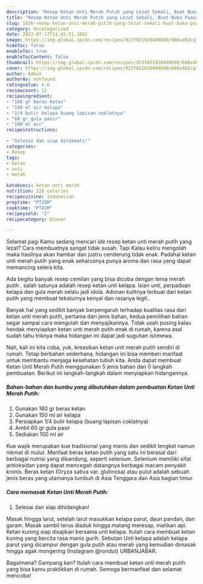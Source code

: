 ```yaml
---
description: "Resep Ketan Unti Merah Putih yang Lezat Sekali, Buat Buka Puasa Bikin Ngiler"
title: "Resep Ketan Unti Merah Putih yang Lezat Sekali, Buat Buka Puasa Bikin Ngiler"
slug: 1836-resep-ketan-unti-merah-putih-yang-lezat-sekali-buat-buka-puasa-bikin-ngiler
category: Uncategorized
date: 2022-07-17T11:42:11.369Z
image: https://img-global.cpcdn.com/recipes/923f021928499b90/680x482cq70/ketan-unti-merah-putih-foto-resep-utama.jpg
hideToc: false
enableToc: true
enableTocContent: false
thumbnail: https://img-global.cpcdn.com/recipes/923f021928499b90/680x482cq70/ketan-unti-merah-putih-foto-resep-utama.jpg
cover: https://img-global.cpcdn.com/recipes/923f021928499b90/680x482cq70/ketan-unti-merah-putih-foto-resep-utama.jpg
author: Admin
authorAv: notfound
ratingvalue: 4.6
reviewcount: 12
recipeingredient:
- "160 gr beras ketan"
- "150 ml air kelapa"
- "1/4 butir kelapa buang lapisan coklatnya"
- "60 gr gula pasir"
- "100 ml air"
recipeinstructions:

- "Selesai dan siap dinikmati!"
categories:
- Resep
tags:
- ketan
- unti
- merah

katakunci: ketan unti merah 
nutrition: 228 calories
recipecuisine: Indonesian
preptime: "PT35M"
cooktime: "PT41M"
recipeyield: "2"
recipecategory: Dinner

---
```



Selamat pagi Kamu sedang mencari ide resep ketan unti merah putih yang lezat? Cara membuatnya sangat tidak susah. Tapi Kalau keliru mengolah maka hasilnya akan hambar dan justru cenderung tidak enak. Padahal ketan unti merah putih yang enak seharusnya punya aroma dan rasa yang dapat memancing selera kita.


Ada begitu banyak resep cemilan yang bisa dicoba dengan tema merah putih , salah satunya adalah resep ketan unti kelapa. Isian unti, perpaduan kelapa dan gula merah selalu jadi idola. Adonan kulitnya terbuat dari ketan putih yang membuat teksturnya kenyal dan rasanya legit..

Banyak hal yang sedikit banyak berpengaruh terhadap kualitas rasa dari ketan unti merah putih, pertama dari jenis bahan, kedua pemilihan bahan segar sampai cara mengolah dan menyajikannya. Tidak usah pusing kalau hendak menyiapkan ketan unti merah putih enak di rumah, karena asal sudah tahu triknya maka hidangan ini dapat jadi suguhan istimewa.


Nah, kali ini kita coba, yuk, kreasikan ketan unti merah putih sendiri di rumah. Tetap berbahan sederhana, hidangan ini bisa memberi manfaat untuk membantu menjaga kesehatan tubuh kita. Anda dapat membuat Ketan Unti Merah Putih menggunakan 5 jenis bahan dan 0 langkah pembuatan. Berikut ini langkah-langkah dalam menyiapkan hidangannya.

<!--inarticleads1-->

##### Bahan-bahan dan bumbu yang dibutuhkan dalam pembuatan Ketan Unti Merah Putih:

1. Gunakan 160 gr beras ketan
1. Gunakan 150 ml air kelapa
1. Persiapkan 1/4 butir kelapa (buang lapisan coklatnya)
1. Ambil 60 gr gula pasir
1. Sediakan 100 ml air


Kue wajik merupakan kue tradisional yang manis dan sedikit lengket namun nikmat di mulut. Manfaat beras ketan putih yang satu ini berasal dari berbagai nutrisi yang dikandung, seperti selenium. Selenium memiliki sifat antioksidan yang dapat mencegah datangnya berbagai macam penyakit kronis. Beras ketan (Oryza sativa var. glutinosa) atau pulut adalah sebuah jenis beras yang utamanya tumbuh di Asia Tenggara dan Asia bagian timur. 

<!--inarticleads2-->

##### Cara memasak Ketan Unti Merah Putih:


1. Selesai dan siap dihidangkan!

Masak hingga larut, setelah larut masukkan kelapa parut, daun pandan, dan garam. Masak sambil terus diaduk hingga matang meresap, matikan api. Ketan kuning siap disajikan bersama unti kelapa. Itulah cara membuat ketan kuning yang bercita rasa manis gurih. Sebutan Unti kelapa adalah kelapa parut yang dicampur dengan gula putih atau merah yang kemudian dimasak hingga agak mongering (Instagram @rondut) URBANJABAR. 

Bagaimana? Gampang kan? Itulah cara membuat ketan unti merah putih yang bisa kamu praktikkan di rumah. Semoga bermanfaat dan selamat mencoba!

